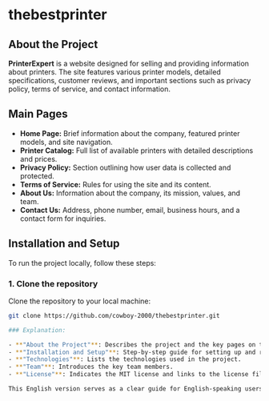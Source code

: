 # thebestprinter

## About the Project

**PrinterExpert** is a website designed for selling and providing information about printers. The site features various printer models, detailed specifications, customer reviews, and important sections such as privacy policy, terms of service, and contact information.

## Main Pages

- **Home Page:** Brief information about the company, featured printer models, and site navigation.
- **Printer Catalog:** Full list of available printers with detailed descriptions and prices.
- **Privacy Policy:** Section outlining how user data is collected and protected.
- **Terms of Service:** Rules for using the site and its content.
- **About Us:** Information about the company, its mission, values, and team.
- **Contact Us:** Address, phone number, email, business hours, and a contact form for inquiries.

## Installation and Setup

To run the project locally, follow these steps:

### 1. Clone the repository

Clone the repository to your local machine:

```bash
git clone https://github.com/cowboy-2000/thebestprinter.git

### Explanation:

- **"About the Project"**: Describes the project and the key pages on the website.
- **"Installation and Setup"**: Step-by-step guide for setting up and running the project.
- **"Technologies"**: Lists the technologies used in the project.
- **"Team"**: Introduces the key team members.
- **"License"**: Indicates the MIT license and links to the license file.

This English version serves as a clear guide for English-speaking users and developers interested in contributing to or using the project.